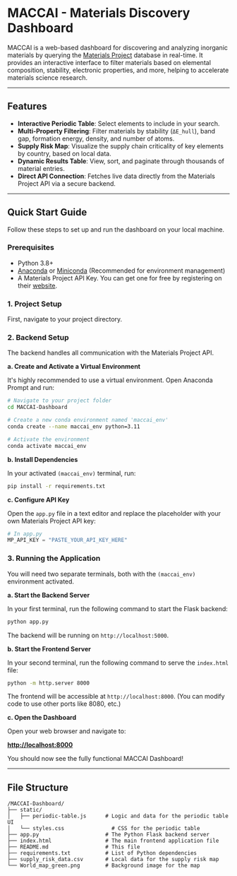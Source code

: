 
# MACCAI - Materials Discovery Dashboard

MACCAI is a web-based dashboard for discovering and analyzing inorganic materials by querying the [Materials Project](https://materialsproject.org/) database in real-time. It provides an interactive interface to filter materials based on elemental composition, stability, electronic properties, and more, helping to accelerate materials science research.

-----

## Features

* **Interactive Periodic Table**: Select elements to include in your search.
* **Multi-Property Filtering**: Filter materials by stability (`ΔE_hull`), band gap, formation energy, density, and number of atoms.
* **Supply Risk Map**: Visualize the supply chain criticality of key elements by country, based on local data.
* **Dynamic Results Table**: View, sort, and paginate through thousands of material entries.
* **Direct API Connection**: Fetches live data directly from the Materials Project API via a secure backend.


-----

## Quick Start Guide

Follow these steps to set up and run the dashboard on your local machine.

### Prerequisites

* Python 3.8+
* [Anaconda](https://www.anaconda.com/products/distribution) or [Miniconda](https://docs.conda.io/en/latest/miniconda.html) (Recommended for environment management)
* A Materials Project API Key. You can get one for free by registering on their [website](https://materialsproject.org/api).

### 1\. Project Setup

First, navigate to your project directory.

### 2\. Backend Setup

The backend handles all communication with the Materials Project API.

**a. Create and Activate a Virtual Environment**

It's highly recommended to use a virtual environment. Open Anaconda Prompt and run:

```bash
# Navigate to your project folder
cd MACCAI-Dashboard

# Create a new conda environment named 'maccai_env'
conda create --name maccai_env python=3.11

# Activate the environment
conda activate maccai_env
```

**b. Install Dependencies**

In your activated `(maccai_env)` terminal, run:

```bash
pip install -r requirements.txt
```

**c. Configure API Key**

Open the `app.py` file in a text editor and replace the placeholder with your own Materials Project API key:

```python
# In app.py
MP_API_KEY = "PASTE_YOUR_API_KEY_HERE"
```

### 3\. Running the Application

You will need two separate terminals, both with the `(maccai_env)` environment activated.

**a. Start the Backend Server**

In your first terminal, run the following command to start the Flask backend:

```bash
python app.py
```

The backend will be running on `http://localhost:5000`.

**b. Start the Frontend Server**

In your second terminal, run the following command to serve the `index.html` file:

```bash
python -m http.server 8000
```

The frontend will be accessible at `http://localhost:8000`. (You can modify code to use other ports like 8080, etc.)

**c. Open the Dashboard**

Open your web browser and navigate to:

**[http://localhost:8000](http://localhost:8000)**

You should now see the fully functional MACCAI Dashboard\!

-----

## File Structure

```
/MACCAI-Dashboard/
├── static/
│   ├── periodic-table.js      # Logic and data for the periodic table UI
│   └── styles.css               # CSS for the periodic table
├── app.py                     # The Python Flask backend server
├── index.html                 # The main frontend application file
├── README.md                  # This file
├── requirements.txt           # List of Python dependencies
├── supply_risk_data.csv       # Local data for the supply risk map
└── World_map_green.png        # Background image for the map
```
